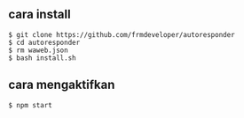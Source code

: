 ## cara install
```
$ git clone https://github.com/frmdeveloper/autoresponder
$ cd autoresponder
$ rm waweb.json
$ bash install.sh
```
## cara mengaktifkan
``` $ npm start ```